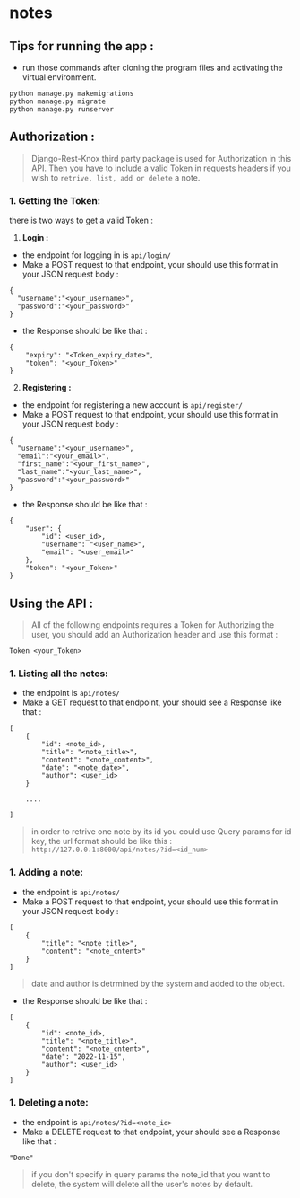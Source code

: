 # notes
## Tips for running the app :
- run those commands after cloning the program files and activating the virtual environment.
```
python manage.py makemigrations
python manage.py migrate
python manage.py runserver
```
## Authorization :
> Django-Rest-Knox third party package is used for Authorization in this API. Then you have to include a valid  Token in requests headers if you wish to ```retrive, list, add or delete``` a note.
### 1. Getting the Token:
there is two ways to get a valid Token :
1. **Login :**
- the endpoint for logging in is ```api/login/```
- Make a POST request to that endpoint, your should use this format in your JSON request body : 
```
{
  "username":"<your_username>",
  "password":"<your_password>"
}
```
- the Response should be like that :
```
{
    "expiry": "<Token_expiry_date>",
    "token": "<your_Token>"
}
```
2. **Registering :**
- the endpoint for registering a new account is ```api/register/```
- Make a POST request to that endpoint, your should use this format in your JSON request body : 
```
{
  "username":"<your_username>",
  "email":"<your_email>",
  "first_name":"<your_first_name>",
  "last_name":"<your_last_name>",
  "password":"<your_password>"
}
```
- the Response should be like that :
```
{
    "user": {
        "id": <user_id>,
        "username": "<user_name>",
        "email": "<user_email>"
    },
    "token": "<your_Token>"
}
```
## Using the API :
> All of the following endpoints requires a Token for Authorizing the user, you should add an Authorization header and use this format :
```
Token <your_Token>
```
### 1. Listing all the notes:
- the endpoint is ```api/notes/```
- Make a GET request to that endpoint, your should see a Response like that : 
```
[
    {
        "id": <note_id>,
        "title": "<note_title>",
        "content": "<note_content>",
        "date": "<note_date>",
        "author": <user_id>
    }
    
    ....
    
]
```
> in order to retrive one note by its id you could use Query params for id key, the url format should be like this : ```http://127.0.0.1:8000/api/notes/?id=<id_num>```
### 1. Adding a note:
- the endpoint is ```api/notes/```
- Make a POST request to that endpoint, your should use this format in your JSON request body : 
```
[
    {
        "title": "<note_title>",
        "content": "<note_cntent>"
    }
]
```
> date and author is detrmined by the system and added to the object.

- the Response should be like that :
```
[
    {
        "id": <note_id>,
        "title": "<note_title>",
        "content": "<note_cntent>",
        "date": "2022-11-15",
        "author": <user_id>
    }
]
```
### 1. Deleting a note:
- the endpoint is ```api/notes/?id=<note_id>```
- Make a DELETE request to that endpoint, your should see a Response like that : 
```
"Done"
```
> if you don't specify in query params the note_id that you want to delete, the system will delete all the user's notes by default.
